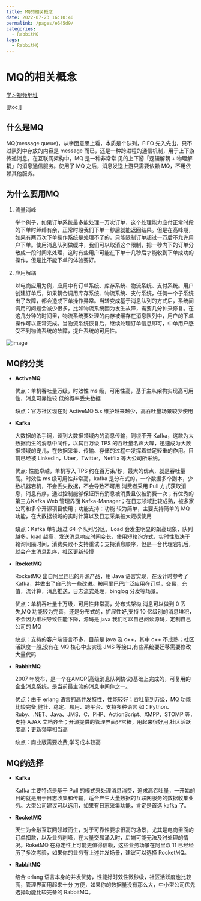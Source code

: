 ```yaml
---
title: MQ的相关概念
date: 2022-07-23 16:10:40
permalink: /pages/e645d9/
categories:
  - RabbitMQ
tags:
  - RabbitMQ
---
```

# MQ的相关概念

[学习视频地址](https://www.bilibili.com/video/BV1cb4y1o7zz?p=1&vd_source=6aafd031757cd8c1dbbb98344fb3d363)

[[toc]]

## 什么是MQ

MQ(message queue)，从字面意思上看，本质是个队列，FIFO 先入先出，只不过队列中存放的内容是 message 而已，还是一种跨进程的通信机制，用于上下游传递消息。在互联网架构中，MQ 是一种非常常 见的上下游「逻辑解耦 + 物理解耦」的消息通信服务。使用了 MQ 之后，消息发送上游只需要依赖 MQ，不用依赖其他服务。

## 为什么要用MQ

1. 流量消峰

   举个例子，如果订单系统最多能处理一万次订单，这个处理能力应付正常时段的下单时绰绰有余，正常时段我们下单一秒后就能返回结果。但是在高峰期，如果有两万次下单操作系统是处理不了的，只能限制订单超过一万后不允许用户下单。使用消息队列做缓冲，我们可以取消这个限制，把一秒内下的订单分 散成一段时间来处理，这时有些用户可能在下单十几秒后才能收到下单成功的操作，但是比不能下单的体验要好。

2. 应用解耦

   以电商应用为例，应用中有订单系统、库存系统、物流系统、支付系统。用户创建订单后，如果耦合调用库存系统、物流系统、支付系统，任何一个子系统出了故障，都会造成下单操作异常。当转变成基于消息队列的方式后，系统间调用的问题会减少很多，比如物流系统因为发生故障，需要几分钟来修复。在这几分钟的时间里，物流系统要处理的内存被缓存在消息队列中，用户的下单操作可以正常完成。当物流系统恢复后，继续处理订单信息即可，中单用户感受不到物流系统的故障，提升系统的可用性。

![image](https://cdn.staticaly.com/gh/xustudyxu/image-hosting1@master/20220723/image.1ddl4r0fiusg.webp)

## MQ的分类

- **ActiveMQ**

  优点：单机吞吐量万级，时效性 ms 级，可用性高，基于主从架构实现高可用性，消息可靠性较 低的概率丢失数据

  缺点：官方社区现在对 ActiveMQ 5.x 维护越来越少，高吞吐量场景较少使用

- **Kafka**

  大数据的杀手锏，谈到大数据领域内的消息传输，则绕不开 Kafka，这款为大数据而生的消息中间件，以其百万级 TPS 的吞吐量名声大噪，迅速成为大数据领域的宠儿，在数据采集、传输、存储的过程中发挥着举足轻重的作用。目前已经被 LinkedIn，Uber，Twitter，Netflix 等大公司所采纳。

  优点: 性能卓越，单机写入 TPS 约在百万条/秒，最大的优点，就是吞吐量高。时效性 ms 级可用性非常高，kafka 是分布式的，一个数据多个副本，少数机器宕机，不会丢失数据，不会导致不可用,消费者采用 Pull 方式获取消息，消息有序，通过控制能够保证所有消息被消费且仅被消费一次；有优秀的第三方Kafka Web 管理界面 Kafka-Manager；在日志领域比较成熟，被多家公司和多个开源项目使用；功能支持：功能 较为简单，主要支持简单的 MQ 功能，在大数据领域的实时计算以及日志采集被大规模使用

  缺点：Kafka 单机超过 64 个队列/分区，Load 会发生明显的飙高现象，队列越多，load 越高，发送消息响应时间变长，使用短轮询方式，实时性取决于轮询间隔时间，消费失败不支持重试；支持消息顺序，但是一台代理宕机后，就会产生消息乱序，社区更新较慢

- **RocketMQ**

  RocketMQ 出自阿里巴巴的开源产品，用 Java 语言实现，在设计时参考了 Kafka，并做出了自己的一些改进。被阿里巴巴广泛应用在订单，交易，充值，流计算，消息推送，日志流式处理，binglog 分发等场景。

  优点：单机吞吐量十万级，可用性非常高，分布式架构,消息可以做到 0 丢失,MQ 功能较为完善，还是分布式的，扩展性好,支持 10 亿级别的消息堆积，不会因为堆积导致性能下降，源码是 java 我们可以自己阅读源码，定制自己公司的 MQ

  缺点：支持的客户端语言不多，目前是 java 及 c++，其中 c++ 不成熟；社区活跃度一般,没有在 MQ 核心中去实现 JMS 等接口,有些系统要迁移需要修改大量代码

- **RabbitMQ**

  2007 年发布，是一个在AMQP(高级消息队列协议)基础上完成的，可复用的企业消息系统，是当前最主流的消息中间件之一。

  优点：由于 erlang 语言的高并发特性，性能较好；吞吐量到万级，MQ 功能比较完备,健壮、稳定、易用、跨平台、支持多种语言 如：Python、Ruby、.NET、Java、JMS、C、PHP、ActionScript、XMPP、STOMP 等，支持 AJAX 文档齐全；开源提供的管理界面非常棒，用起来很好用,社区活跃度高；更新频率相当高

  缺点：商业版需要收费,学习成本较高

## MQ的选择

- **Kafka**

  Kafka 主要特点是基于 Pull 的模式来处理消息消费，追求高吞吐量，一开始的目的就是用于日志收集和传输，适合产生大量数据的互联网服务的数据收集业务。大型公司建议可以选用，如果有日志采集功能，肯定是首选 kafka 了。

- **RocketMQ**

  天生为金融互联网领域而生，对于可靠性要求很高的场景，尤其是电商里面的订单扣款，以及业务削峰，在大量交易涌入时，后端可能无法及时处理的情况。RoketMQ 在稳定性上可能更值得信赖，这些业务场景在阿里双 11 已经经历了多次考验，如果你的业务有上述并发场景，建议可以选择 RocketMQ。

- **RabbitMQ**

  结合 erlang 语言本身的并发优势，性能好时效性微秒级，社区活跃度也比较高，管理界面用起来十分 方便，如果你的数据量没有那么大，中小型公司优先选择功能比较完备的 RabbitMQ。

